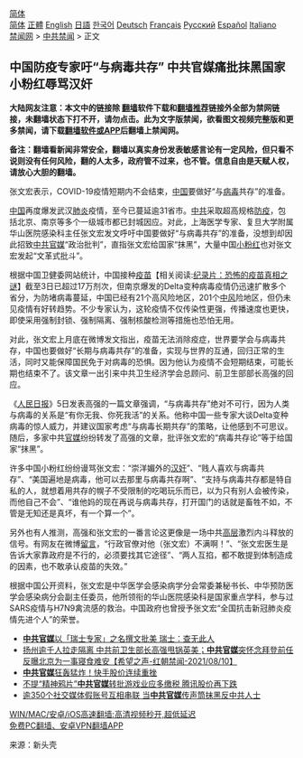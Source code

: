  <!-- 面包屑导航 --> <div class="breadcrumb"><!-- GTranslate: https://gtranslate.io/ -->  <div class="switcher notranslate">  <div class="selected">  <a href="#" onclick="return false;"> 简体</a>  </div>  <div class="option">  <a href="https://www.bannedbook.org" onclick="doGTranslate('zh-CN|zh-CN');jQuery('div.switcher div.selected a').html(jQuery(this).html());return false;" title="简体中文" class="nturl selected"> 简体</a>  <a href="https://www.bannedbook.org/zh-tw/" onclick="doGTranslate('zh-CN|zh-TW');jQuery('div.switcher div.selected a').html(jQuery(this).html());return false;" title="繁體中文" class="nturl"> 正體</a>  <a href="https://www.bannedbook.org/en/" onclick="doGTranslate('zh-CN|en');jQuery('div.switcher div.selected a').html(jQuery(this).html());return false;" title="English" class="nturl"> English</a>  <a href="https://www.bannedbook.org/ja/" onclick="doGTranslate('zh-CN|ja');jQuery('div.switcher div.selected a').html(jQuery(this).html());return false;" title="日本語" class="nturl"> 日語</a>  <a href="https://www.bannedbook.org/ko/" onclick="doGTranslate('zh-CN|ko');jQuery('div.switcher div.selected a').html(jQuery(this).html());return false;" title="한국어" class="nturl"> 한국어</a>  <a href="https://www.bannedbook.org/de/" onclick="doGTranslate('zh-CN|de');jQuery('div.switcher div.selected a').html(jQuery(this).html());return false;" title="Deutsch" class="nturl"> Deutsch</a>  <a href="https://www.bannedbook.org/fr/" onclick="doGTranslate('zh-CN|fr');jQuery('div.switcher div.selected a').html(jQuery(this).html());return false;" title="Français" class="nturl"> Français</a>  <a href="https://www.bannedbook.org/ru/" onclick="doGTranslate('zh-CN|ru');jQuery('div.switcher div.selected a').html(jQuery(this).html());return false;" title="Русский" class="nturl"> Русский</a>  <a href="https://www.bannedbook.org/es/" onclick="doGTranslate('zh-CN|es');jQuery('div.switcher div.selected a').html(jQuery(this).html());return false;" title="Español" class="nturl"> Español</a>  <a href="https://www.bannedbook.org/it/" onclick="doGTranslate('zh-CN|it');jQuery('div.switcher div.selected a').html(jQuery(this).html());return false;" title="Italiano" class="nturl"> Italiano</a>  </div>  </div>      <div class='breadcrumb-sub'><!-- Breadcrumb NavXT 6.3.0 --> <a href="https://www.bannedbook.org/" class="home">禁闻网</a> &gt; <a href="https://www.bannedbook.org/bnews/cbnews/" class="category">中共禁闻</a> &gt; 正文</div></div><h2>中国防疫专家吁“与病毒共存” 中共官媒痛批抹黑国家 小粉红辱骂汉奸</h2> <p class="notice"><b>大陆网友注意：本文中的链接除 <a href="https://github.com/bannedbook/fanqiang" >翻墙</a>软件下载和<a href="https://github.com/killgcd/justmysocks/blob/master/README.md">翻墙推荐</a>链接外全部为禁网链接，未翻墙状态下打不开，请勿点击。此为文字版禁闻，欲看图文视频完整版和更多禁闻，请下载<a href="https://github.com/bannedbook/fanqiang">翻墙软件或APP</a>后翻墙上禁闻网。</p><p>备注：翻墙看新闻非常安全，翻墙以真实身份发表敏感言论有一定风险，但只看不说则没有任何风险，翻的人太多，政府管不过来，也不管。信息自由是天赋人权，请放心大胆的翻墙。</b></p>  <div class="entry"> <p id="conimg">张文宏表示，COVID-19疫情短期内不会结束，<a href="https://www.bannedbook.org/bnews/tag/%E4%B8%AD%E5%9B%BD/" class="st_tag internal_tag" rel="tag" title="标签 中国 下的日志">中国</a>要做好“与<a href="https://www.bannedbook.org/bnews/tag/%e7%97%85%e6%af%92/" class="st_tag internal_tag" rel="tag" title="标签 病毒 下的日志">病毒</a>共存”的准备。</p> <p><span class='wp_keywordlink_affiliate'><a href="https://www.bannedbook.org/" title="中国" target="_blank">中国</a></span>再度爆发武汉<a href="https://www.bannedbook.org/bnews/tag/%e8%82%ba%e7%82%8e/" class="st_tag internal_tag" rel="tag" title="标签 肺炎 下的日志">肺炎</a>疫情，至今已蔓延逾31省市。<a href="https://www.bannedbook.org/bnews/tag/%e4%b8%ad%e5%85%b1/" class="st_tag internal_tag" rel="tag" title="标签 中共 下的日志">中共</a>采取超高规格<a href="https://www.bannedbook.org/bnews/tag/%E9%98%B2%E7%96%AB/" class="st_tag internal_tag" rel="tag" title="标签 防疫 下的日志">防疫</a>，包括北京、南京等多个一级城市都已封城因应。对此，上海医学专家、复旦大学附属华山医院感染科主任张文宏发文呼吁中国要做好“与病毒共存”的准备，没想到却因此招致<a href="https://www.bannedbook.org/bnews/tag/%e4%b8%ad%e5%85%b1%e5%ae%98%e5%aa%92/" class="st_tag internal_tag" rel="tag" title="标签 中共官媒 下的日志">中共官媒</a>“政治批判”，直指张文宏给国家“抹黑”，大量中国<a href="https://www.bannedbook.org/bnews/tag/%e5%b0%8f%e7%b2%89%e7%ba%a2/" class="st_tag internal_tag" rel="tag" title="标签 小粉红 下的日志">小粉红</a>也对张文宏发起“文革式批斗”。</p>  <p>根据中国卫健委网站统计，中国接种<span class='wp_keywordlink'><a href="https://www.bannedbook.org/bnews/tculture/20160630/551027.html" title="疫苗" target="_blank">疫苗</a></span>【相关阅读:<a href='https://www.bannedbook.org/bnews/topimagenews/20180408/925060.html' target='_blank'>纪录片：恐怖的疫苗真相之谜</a>】截至3日已超过17万剂次，但南京爆发的Delta变种病毒疫情仍迅速扩散多个省分，为防堵病毒蔓延，中国已经有21个高风险地区，201个<a href="https://www.bannedbook.org/bnews/tag/%E4%B8%AD%E9%A3%8E/" class="st_tag internal_tag" rel="tag" title="标签 中风 下的日志">中风</a>险地区，但仍未见疫情有好转趋势。不少专家认为，这轮疫情不仅传染性更强，传播速度也更快，即使采用强制封锁、强制隔离、强制核酸检测等措施也恐怕无用。</p> <p>对此，张文宏上月底在微博发文指出，疫苗无法消除疫症，世界要学会与病毒共存，中国也要做好“长期与病毒共存”的准备，实现与世界的互通，回归正常的生活，同时又能保障国民免于对病毒的恐惧。因为他认为疫情不会短期结束，可能长期也结束不了。该文章一出引来中共卫生经济学会总顾问、前卫生部部长高强的回应。</p>  <p>《<span class='wp_keywordlink'><a href="https://www.bannedbook.org/forum2/topic109.html" title="透视人民日报" target="_blank">人民日报</a></span>》5日发表高强的一篇文章强调，“与病毒共存”绝对不可行，因为人类与病毒的关系是“有你无我、你死我活”的关系。他称中国一些专家大谈Delta变种病毒的惊人威力，并建议国家考虑“与病毒长期共存”的策略，让他感到不可思议。随后，多家中共<a href="https://www.bannedbook.org/bnews/tag/%E5%AE%98%E5%AA%92/" class="st_tag internal_tag" rel="tag" title="标签 官媒 下的日志">官媒</a>纷纷转发了高强的文章，批评张文宏的“病毒共存论”等于给国家“抹黑”。</p> <p>许多中国小粉红纷纷谩骂张文宏：“崇洋媚外的<a href="https://www.bannedbook.org/bnews/tag/%E6%B1%89%E5%A5%B8/" class="st_tag internal_tag" rel="tag" title="标签 汉奸 下的日志">汉奸</a>”、“贱人喜欢与病毒共存”、“美国遍地是病毒，他可以去那里与病毒共存啊”、“支持与病毒共存都是特自私的人，就想着用共存的幌子不受限制的吃喝玩乐而已，以为只有别人会被传染，而他自己不会”、“谁他妈的现在再说与病毒共存，打开国门的话就是畜牲不如，不管是无知还是真坏，有一个算一个”。</p>  <p>另外也有人推测，高强和张文宏的一番言论这更像是一场中共<span class='wp_keywordlink_affiliate'><a href="https://www.bannedbook.org/bnews/ccpdope/" title="中共高层内幕" target="_blank">高层</a></span>激烈内斗释放的信号。有网友在微博<span class='wp_keywordlink'><a href="https://www.bannedbook.org/bnews/tougao/" title="留言" target="_blank">留言</a></span>，“行政官僚对他（张文宏）不满啊！”、“张文宏医生是告诉大家靠政府是不行的，必须要找其它途径”、“两人互掐，都不敢提到体制造成的因素，也不敢承认疫苗的失效。”</p> <p>根据中国公开资料，张文宏是中华医学会感染病学分会常委兼秘书长、中华预防医学会感染病分会副主任委员，他所领衔的华山医院感染科是国家重点学科，参与过SARS疫情与H7N9禽流感的救治。中国政府也曾授予张文宏“全国抗击新冠肺炎疫情先进个人”的荣誉。</p>  <ul class='op-related-articles' title='相关阅读'> <li><a href='https://www.bannedbook.org/bnews/comments/20210811/1604409.html' target='_blank'><b>中共官媒</b>以「瑞士专家」之名撰文批美 瑞士：查无此人</a></li> <li><a href='https://www.bannedbook.org/bnews/comments/20210811/1604302.html' target='_blank'>扬州逾千人拉走隔离 中共前卫生部长高强甩锅英美；<b>中共官媒</b>突怀念拜登前任 反曝北京为一事寝食难安【希望之声-红朝禁闻-2021/08/10】</a></li> <li><a href='https://www.bannedbook.org/bnews/finance/20210807/1601900.html' target='_blank'><b>中共官媒</b>狂轰猛炸！快手股价连续重挫</a></li> <li><a href='https://www.bannedbook.org/bnews/comments/20210806/1601599.html' target='_blank'>不提“精神鸦片”<b>中共官媒</b>转批游戏业应多缴税 腾讯股价再下跌</a></li> <li><a href='https://www.bannedbook.org/bnews/cbnews/20210806/1601194.html' target='_blank'>逾350个社交媒体假账号互相串联 当<b>中共官媒</b>传声筒抹黑反中共人士</a></li> </ul> <p class="texttj"> <a href="https://github.com/bannedbook/fanqiang/wiki/V2ray%E6%9C%BA%E5%9C%BA" target="_blank">WIN/MAC/安卓/iOS高速翻墙:高清视频秒开,超低延迟</a><br/> <a href="https://github.com/bannedbook/fanqiang/wiki/%E7%A6%81%E9%97%BB%E7%BD%91%E5%AE%89%E5%8D%93%E7%BF%BB%E5%A2%99%E6%96%B0%E9%97%BBAPP" target="_blank">免费PC翻墙、安卓VPN翻墙APP</a></p><p> 来源：新头壳 </p><a name='sharetosocial'></a>  <div style="margin-bottom:5px;padding-bottom:5px;clear:both"> <div id="archive-pix-1" class="banner-ads"> <!-- AuctionX Display platform tag START --> <div id="26318x728x90x621x_ADSLOT2" clicktrack="%%CLICK_URL_ESC%%"></div> <!-- AuctionX Display platform tag END --> </div> <div id="archive-pix-2" class="banner-ads"> <!-- AuctionX Display platform tag START --> <div id="26315x300x250x621x_ADSLOT2" clicktrack="%%CLICK_URL_ESC%%"></div> <!-- AuctionX Display platform tag END --> </div> </div>  <div id="archive-pix-1" class="banner-ads"> <!-- AuctionX Display platform tag START --> <div id="26318x728x90x621x_ADSLOT3" clicktrack="%%CLICK_URL_ESC%%"></div> <!-- AuctionX Display platform tag END --> </div> </div><!--END ENTRY--> 